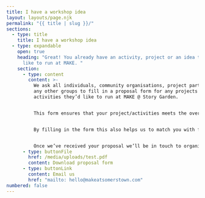 ```yaml
---
title: I have a workshop idea
layout: layouts/page.njk
permalink: "{{ title | slug }}/"
sections:
  - type: title
    title: I have a workshop idea
  - type: expandable
    open: true
    heading: "Great! You already have an activity, project or an idea that you’d
      like to run at MAKE. "
    section:
      - type: content
        content: >-
          We ask all individuals, community organisations, project partners, and
          any other groups to fill in a proposal form for any projects and
          activities they’d like to run at MAKE @ Story Garden. 


          This form ensures that your project/activities meets the overall principles of MAKE @ Story Garden as a community-centred space and is compatible with our resources.


          By filling in the form this also helps us to match you with facilitators who might be able to support you and/or with local people who might benefit from your activity. 


          Once we’ve received your proposal we’ll be in touch to organise a time for you to come to MAKE and discuss your proposal.
      - type: buttonFile
        href: /media/uploads/test.pdf
        content: Download proposal form
      - type: buttonLink
        content: Email us
        href: "mailto: hello@makeatsomerstown.com"
numbered: false
---
```

